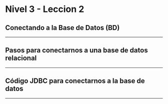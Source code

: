 # Nivel 3 - Leccion 2

## Conectando a la Base de Datos (BD)

---

## Pasos para conectarnos a una base de datos relacional

---

## Código JDBC para conectarnos a la base de datos

---